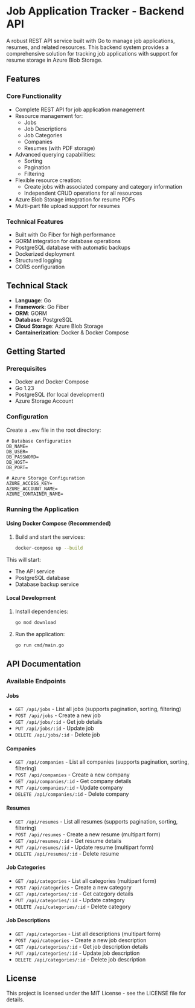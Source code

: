 # Job Application Tracker - Backend API

A robust REST API service built with Go to manage job applications, resumes, and related resources. This backend system provides a comprehensive solution for tracking job applications with support for resume storage in Azure Blob Storage.

## Features

### Core Functionality
- Complete REST API for job application management
- Resource management for:
  - Jobs
  - Job Descriptions
  - Job Categories
  - Companies
  - Resumes (with PDF storage)
- Advanced querying capabilities:
  - Sorting
  - Pagination
  - Filtering
- Flexible resource creation:
  - Create jobs with associated company and category information
  - Independent CRUD operations for all resources
- Azure Blob Storage integration for resume PDFs
- Multi-part file upload support for resumes

### Technical Features
- Built with Go Fiber for high performance
- GORM integration for database operations
- PostgreSQL database with automatic backups
- Dockerized deployment
- Structured logging
- CORS configuration

## Technical Stack

- **Language**: Go
- **Framework**: Go Fiber
- **ORM**: GORM
- **Database**: PostgreSQL
- **Cloud Storage**: Azure Blob Storage
- **Containerization**: Docker & Docker Compose

## Getting Started

### Prerequisites
- Docker and Docker Compose
- Go 1.23
- PostgreSQL (for local development)
- Azure Storage Account

### Configuration

Create a `.env` file in the root directory:

```env
# Database Configuration
DB_NAME=
DB_USER=
DB_PASSWORD=
DB_HOST=
DB_PORT=

# Azure Storage Configuration
AZURE_ACCESS_KEY=
AZURE_ACCOUNT_NAME=
AZURE_CONTAINER_NAME=
```

### Running the Application

#### Using Docker Compose (Recommended)

1. Build and start the services:
   ```bash
   docker-compose up --build
   ```

This will start:
- The API service
- PostgreSQL database
- Database backup service

#### Local Development

1. Install dependencies:
   ```bash
   go mod download
   ```

2. Run the application:
   ```bash
   go run cmd/main.go
   ```

## API Documentation

### Available Endpoints

#### Jobs
- `GET /api/jobs` - List all jobs (supports pagination, sorting, filtering)
- `POST /api/jobs` - Create a new job
- `GET /api/jobs/:id` - Get job details
- `PUT /api/jobs/:id` - Update job
- `DELETE /api/jobs/:id` - Delete job

#### Companies
- `GET /api/companies` - List all companies (supports pagination, sorting, filtering)
- `POST /api/companies` - Create a new company
- `GET /api/companies/:id` - Get company details
- `PUT /api/companies/:id` - Update company
- `DELETE /api/companies/:id` - Delete company

#### Resumes
- `GET /api/resumes` - List all resumes (supports pagination, sorting, filtering)
- `POST /api/resumes` - Create a new resume (multipart form)
- `GET /api/resumes/:id` - Get resume details
- `PUT /api/resumes/:id` - Update resume (multipart form)
- `DELETE /api/resumes/:id` - Delete resume

#### Job Categories
- `GET /api/categories` - List all categories (multipart form)
- `POST /api/categories` - Create a new category
- `GET /api/categories/:id` - Get category details
- `PUT /api/categories/:id` - Update category
- `DELETE /api/categories/:id` - Delete category

#### Job Descriptions
- `GET /api/categories` - List all descriptions (multipart form)
- `POST /api/categories` - Create a new job description
- `GET /api/categories/:id` - Get job description details
- `PUT /api/categories/:id` - Update job description
- `DELETE /api/categories/:id` - Delete job description

## License
This project is licensed under the MIT License - see the LICENSE file for details.
